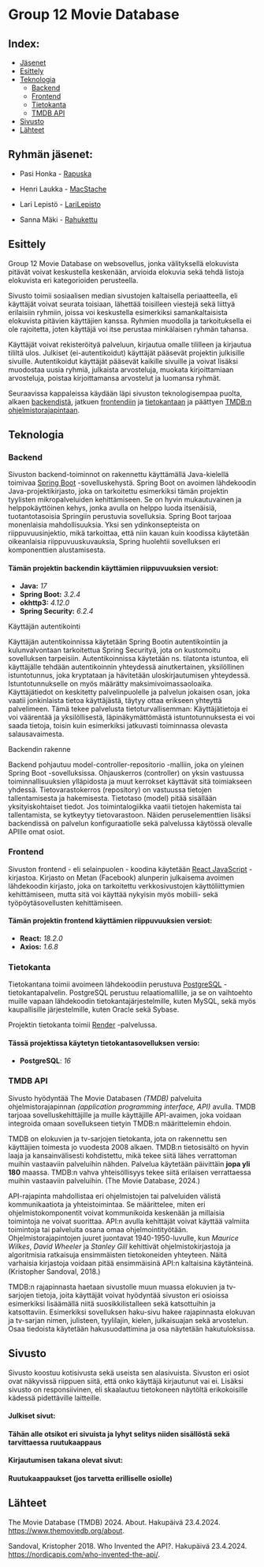 # Group 12 Movie Database

## Index:
- [Jäsenet](#jasenet)
- [Esittely](esittely)
- [Teknologia](teknologia)
	- [Backend](#backend)
	- [Frontend](#frontend)
	- [Tietokanta](#tietokanta) 
	- [TMDB API](#tmdb_api) 
- [Sivusto](#sivusto)
- [Lähteet](#lähteet)

## <a name ="jasenet"></a> Ryhmän jäsenet:
- Pasi Honka - [Rapuska](https://www.github.com/Rapuska)

- Henri Laukka - [MacStache](https://www.github.com/MacStache)

- Lari Lepistö - [LariLepisto](https://www.github.com/LariLepisto)

- Sanna Mäki - [Rahukettu](https://www.github.com/rahukettu)

## <a name ="esittely"></a> Esittely
Group 12 Movie Database on websovellus, jonka välityksellä elokuvista pitävät voivat keskustella keskenään, arvioida elokuvia sekä tehdä listoja elokuvista eri kategorioiden perusteella. 

Sivusto toimii sosiaalisen median sivustojen kaltaisella periaatteella, eli käyttäjät voivat seurata toisiaan, lähettää toisilleen viestejä sekä liittyä erilaisiin ryhmiin, joissa voi keskustella esimerkiksi samankaltaisista elokuvista pitävien käyttäjien kanssa. Ryhmien muodolla ja tarkoituksella ei ole rajoitetta, joten käyttäjä voi itse perustaa minkälaisen ryhmän tahansa. 

Käyttäjät voivat rekisteröityä palveluun, kirjautua omalle tililleen ja kirjautua tililtä ulos. Julkiset (ei-autentikoidut) käyttäjät pääsevät projektin julkisille sivuille. Autentikoidut käyttäjät pääsevät kaikille sivuille ja voivat lisäksi muodostaa uusia ryhmiä, julkaista arvosteluja, muokata kirjoittamiaan arvosteluja, poistaa kirjoittamansa arvostelut ja luomansa ryhmät.

Seuraavissa kappaleissa käydään läpi sivuston teknologisempaa puolta, alkaen [backendistä](#backend), jatkuen [frontendiin](#frontend) ja [tietokantaan](#tietokanta) ja päättyen [TMDB:n ohjelmistorajapintaan](#tmdb_api).

## <a name ="teknologia"></a>Teknologia

### <a name ="backend"></a> Backend 
Sivuston backend-toiminnot on rakennettu käyttämällä Java-kielellä toimivaa [Spring Boot](https://spring.io/projects/spring-boot) -sovelluskehystä. Spring Boot on avoimen lähdekoodin Java-projektikirjasto, joka on tarkoitettu esimerkiksi tämän projektin tyylisten mikropalveluiden kehittämiseen. Se on hyvin mukautuvainen ja helppokäyttöinen kehys, jonka avulla on helppo luoda itsenäisiä, tuotantotasoisia Springiin perustuvia sovelluksia. Spring Boot tarjoaa monenlaisia mahdollisuuksia. Yksi sen ydinkonsepteista on riippuvuusinjektio, mikä tarkoittaa, että niin kauan kuin koodissa käytetään oikeanlaisia riippuvuuskuvauksia, Spring huolehtii sovelluksen eri komponenttien alustamisesta.

#### Tämän projektin backendin käyttämien riippuvuuksien versiot:
- **Java:** *17*
- **Spring Boot:** *3.2.4*
- **okhttp3:** *4.12.0*
- **Spring Security:** *6.2.4*

Käyttäjän autentikointi

Käyttäjän autentikoinnissa käytetään Spring Bootin autentikointiin ja kulunvalvontaan tarkoitettua Spring Securityä, jota on kustomoitu sovelluksen tarpeisiin. Autentikoinnissa käytetään ns. tilatonta istuntoa, eli käyttäjälle tehdään autentikoinnin yhteydessä ainutkertainen, yksilöllinen istuntotunnus, joka kryptataan ja hävitetään uloskirjautumisen yhteydessä. Istuntotunnukselle on myös määrätty maksimivoimassaoloaika. Käyttäjätiedot on keskitetty palvelinpuolelle ja palvelun jokaisen osan, joka vaatii jonkinlaista tietoa käyttäjästä, täytyy ottaa erikseen yhteyttä palvelimeen. Tämä tekee palvelusta tietoturvallisemman: Käyttäjätietoja ei voi väärentää ja yksilöllisestä, läpinäkymättömästä istuntotunnuksesta ei voi saada tietoja, toisin kuin esimerkiksi jatkuvasti toiminnassa olevasta salausavaimesta.

Backendin rakenne

Backend pohjautuu model-controller-repositorio -malliin, joka on yleinen Spring Boot -sovelluksissa. Ohjauskerros (controller) on yksin vastuussa toiminnallisuuksien ylläpidosta ja muut kerrokset käyttävät sitä toimiakseen yhdessä. Tietovarastokerros (repository) on vastuussa tietojen tallentamisesta ja hakemisesta. Tietotaso (model) pitää sisällään yksityiskohtaiset tiedot. Jos toimintalogiikka vaatii tietojen hakemista tai tallentamista, se kytkeytyy tietovarastoon. 
Näiden peruselementtien lisäksi backendissä on palvelun konfiguraatiolle sekä palvelussa käytössä olevalle APIlle omat osiot. 



### <a name ="frontend"></a> Frontend
Sivuston frontend - eli selainpuolen - koodina käytetään [React JavaScript](https://react.dev/) -kirjastoa. Kirjasto on Metan (Facebook) alunperin julkaisema avoimen lähdekoodin kirjasto, joka on tarkoitettu verkkosivustojen käyttöliittymien kehittämiseen, mutta sitä voi käyttää nykyisin myös mobiili- sekä työpöytäsovellusten kehittämiseen.

#### Tämän projektin frontend käyttämien riippuvuuksien versiot:
- **React:** *18.2.0*
- **Axios:** *1.6.8*

### <a name ="tietokanta"></a> Tietokanta
Tietokantana toimii avoimeen lähdekoodiin perustuva [PostgreSQL](https://www.postgresql.org/) -tietokantapalvelin. PostgreSQL perustuu relaatiomallille, ja se on vaihtoehto muille vapaan lähdekoodin tietokantajärjestelmille, kuten MySQL, sekä myös kaupallisille järjestelmille, kuten Oracle sekä Sybase.

Projektin tietokanta toimii [Render](https://render.com/) -palvelussa.

#### Tässä projektissa käytetyn tietokantasovelluksen versio:
- **PostgreSQL**: *16*

### <a name ="tmdb_api"></a> TMDB API
Sivusto hyödyntää The Movie Databasen *(TMDB)* palveluita ohjelmistorajapinnan *(application programming interface, API)* avulla. TMDB tarjoaa sovelluskehittäjille ja muille käyttäjille API-avaimen, joka voidaan integroida omaan sovellukseen tietyin TMDB:n määrittelemin ehdoin.

TMDB on elokuvien ja tv-sarjojen tietokanta, jota on rakennettu sen käyttäjien toimesta jo vuodesta 2008 alkaen. TMDB:n tietosisältö on hyvin laaja ja kansainvälisesti kohdistettu, mikä tekee siitä lähes verrattoman muihin vastaaviin palveluihin nähden. Palvelua käytetään päivittäin **jopa yli 180** maassa. TMDB:n vahva yhteisöllisyys tekee siitä erilaisen verrattaessa muihin vastaaviin palveluihin. (The Movie Database, 2024.)

API-rajapinta mahdollistaa eri ohjelmistojen tai palveluiden välistä kommunikaatiota ja yhteistoimintaa. Se määrittelee, miten eri ohjelmistokomponentit voivat kommunikoida keskenään ja millaisia toimintoja ne voivat suorittaa. API:n avulla kehittäjät voivat käyttää valmiita toimintoja tai palveluita osana omaa ohjelmointityötään. Ohjelmistorajapintojen juuret juontavat 1940-1950-luvulle, kun *Maurice Wilkes*, *David Wheeler* ja *Stanley Gill* kehittivät ohjelmistokirjastoja ja algoritmisia ratkaisuja ensimmäisten tietokoneiden yhteyteen. Näitä varhaisia kirjastoja voidaan pitää ensimmäisinä API:n kaltaisina käytänteinä. (Kristopher Sandoval, 2018.) 

TMDB:n rajapinnasta haetaan sivustolle muun muassa elokuvien ja tv-sarjojen tietoja, joita käyttäjät voivat hyödyntää sivuston eri osioissa esimerkiksi lisäämällä niitä suosikkilistalleen sekä katsottuihin ja katsottaviin. Esimerkiksi sovelluksen haku-sivu hakee rajapinnasta elokuvan ja tv-sarjan nimen, julisteen, tyylilajin, kielen, julkaisuajan sekä arvostelun. Osaa tiedoista käytetään hakusuodattimina ja osa näytetään hakutuloksissa.

## <a name ="sivusto"></a> Sivusto
Sivusto koostuu kotisivusta sekä useista sen alasivuista. Sivuston eri osiot ovat näkyvissä riippuen siitä, että onko käyttäjä kirjautunut vai ei. Lisäksi sivusto on responsiivinen, eli skaalautuu tietokoneen näytöltä erikokoisille kädessä pidettäville laitteille.

#### Julkiset sivut:

#### Tähän alle otsikot eri sivuista ja lyhyt selitys niiden sisällöstä sekä tarvittaessa ruutukaappaus

#### Kirjautumisen takana olevat sivut:

#### Ruutukaappaukset (jos tarvetta erilliselle osiolle) 

## <a name ="lähteet"></a> Lähteet
The Movie Database (TMDB) 2024. About. Hakupäivä 23.4.2024. https://www.themoviedb.org/about.

Sandoval, Kristopher 2018. Who Invented the API?. Hakupäivä 23.4.2024. https://nordicapis.com/who-invented-the-api/.
